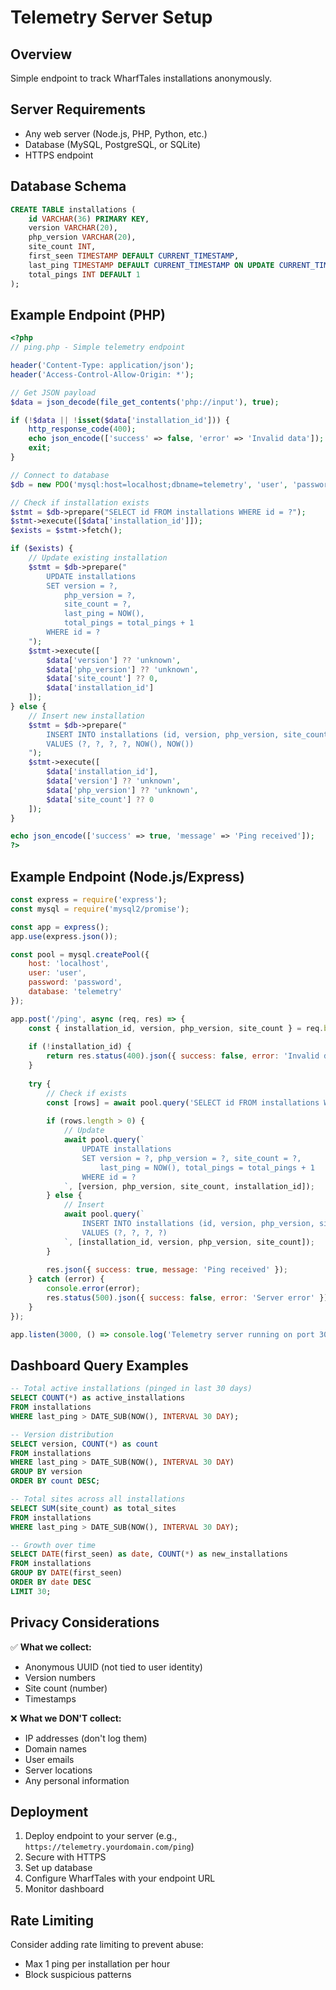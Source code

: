 # Telemetry Server Setup

## Overview
Simple endpoint to track WharfTales installations anonymously.

## Server Requirements
- Any web server (Node.js, PHP, Python, etc.)
- Database (MySQL, PostgreSQL, or SQLite)
- HTTPS endpoint

## Database Schema

```sql
CREATE TABLE installations (
    id VARCHAR(36) PRIMARY KEY,
    version VARCHAR(20),
    php_version VARCHAR(20),
    site_count INT,
    first_seen TIMESTAMP DEFAULT CURRENT_TIMESTAMP,
    last_ping TIMESTAMP DEFAULT CURRENT_TIMESTAMP ON UPDATE CURRENT_TIMESTAMP,
    total_pings INT DEFAULT 1
);
```

## Example Endpoint (PHP)

```php
<?php
// ping.php - Simple telemetry endpoint

header('Content-Type: application/json');
header('Access-Control-Allow-Origin: *');

// Get JSON payload
$data = json_decode(file_get_contents('php://input'), true);

if (!$data || !isset($data['installation_id'])) {
    http_response_code(400);
    echo json_encode(['success' => false, 'error' => 'Invalid data']);
    exit;
}

// Connect to database
$db = new PDO('mysql:host=localhost;dbname=telemetry', 'user', 'password');

// Check if installation exists
$stmt = $db->prepare("SELECT id FROM installations WHERE id = ?");
$stmt->execute([$data['installation_id']]);
$exists = $stmt->fetch();

if ($exists) {
    // Update existing installation
    $stmt = $db->prepare("
        UPDATE installations 
        SET version = ?, 
            php_version = ?, 
            site_count = ?, 
            last_ping = NOW(),
            total_pings = total_pings + 1
        WHERE id = ?
    ");
    $stmt->execute([
        $data['version'] ?? 'unknown',
        $data['php_version'] ?? 'unknown',
        $data['site_count'] ?? 0,
        $data['installation_id']
    ]);
} else {
    // Insert new installation
    $stmt = $db->prepare("
        INSERT INTO installations (id, version, php_version, site_count, first_seen, last_ping)
        VALUES (?, ?, ?, ?, NOW(), NOW())
    ");
    $stmt->execute([
        $data['installation_id'],
        $data['version'] ?? 'unknown',
        $data['php_version'] ?? 'unknown',
        $data['site_count'] ?? 0
    ]);
}

echo json_encode(['success' => true, 'message' => 'Ping received']);
?>
```

## Example Endpoint (Node.js/Express)

```javascript
const express = require('express');
const mysql = require('mysql2/promise');

const app = express();
app.use(express.json());

const pool = mysql.createPool({
    host: 'localhost',
    user: 'user',
    password: 'password',
    database: 'telemetry'
});

app.post('/ping', async (req, res) => {
    const { installation_id, version, php_version, site_count } = req.body;
    
    if (!installation_id) {
        return res.status(400).json({ success: false, error: 'Invalid data' });
    }
    
    try {
        // Check if exists
        const [rows] = await pool.query('SELECT id FROM installations WHERE id = ?', [installation_id]);
        
        if (rows.length > 0) {
            // Update
            await pool.query(`
                UPDATE installations 
                SET version = ?, php_version = ?, site_count = ?, 
                    last_ping = NOW(), total_pings = total_pings + 1
                WHERE id = ?
            `, [version, php_version, site_count, installation_id]);
        } else {
            // Insert
            await pool.query(`
                INSERT INTO installations (id, version, php_version, site_count)
                VALUES (?, ?, ?, ?)
            `, [installation_id, version, php_version, site_count]);
        }
        
        res.json({ success: true, message: 'Ping received' });
    } catch (error) {
        console.error(error);
        res.status(500).json({ success: false, error: 'Server error' });
    }
});

app.listen(3000, () => console.log('Telemetry server running on port 3000'));
```

## Dashboard Query Examples

```sql
-- Total active installations (pinged in last 30 days)
SELECT COUNT(*) as active_installations
FROM installations
WHERE last_ping > DATE_SUB(NOW(), INTERVAL 30 DAY);

-- Version distribution
SELECT version, COUNT(*) as count
FROM installations
WHERE last_ping > DATE_SUB(NOW(), INTERVAL 30 DAY)
GROUP BY version
ORDER BY count DESC;

-- Total sites across all installations
SELECT SUM(site_count) as total_sites
FROM installations
WHERE last_ping > DATE_SUB(NOW(), INTERVAL 30 DAY);

-- Growth over time
SELECT DATE(first_seen) as date, COUNT(*) as new_installations
FROM installations
GROUP BY DATE(first_seen)
ORDER BY date DESC
LIMIT 30;
```

## Privacy Considerations

✅ **What we collect:**
- Anonymous UUID (not tied to user identity)
- Version numbers
- Site count (number)
- Timestamps

❌ **What we DON'T collect:**
- IP addresses (don't log them)
- Domain names
- User emails
- Server locations
- Any personal information

## Deployment

1. Deploy endpoint to your server (e.g., `https://telemetry.yourdomain.com/ping`)
2. Secure with HTTPS
3. Set up database
4. Configure WharfTales with your endpoint URL
5. Monitor dashboard

## Rate Limiting

Consider adding rate limiting to prevent abuse:
- Max 1 ping per installation per hour
- Block suspicious patterns
